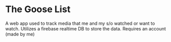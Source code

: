 # The Goose List
A web app used to track media that me and my s/o watched or want to watch. Utilizes a firebase realtime DB to store the data. Requires an account (made by me)
